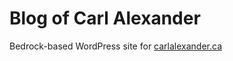 # Blog of Carl Alexander

Bedrock-based WordPress site for [carlalexander.ca](http://carlalexander.ca)
